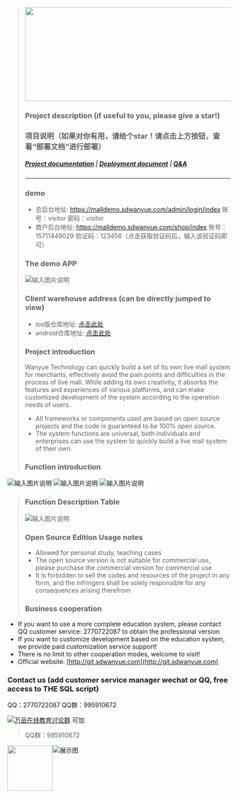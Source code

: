 

> <div align=center><img src="https://images.gitee.com/uploads/images/2021/1018/173731_d689ecb0_8162876.png" width="590" height="212"/></div>
> 
> 
> ### Project description (if useful to you, please give a star!)
> ### 项目说明（如果对你有用，请给个star！请点击上方按钮，查看“部署文档”进行部署）
> ##### <a target="_blank" href="https://www.kancloud.cn/wanyuekaiyuan11/wanyue_zhibo_ios/2789011">Project documentation</a> |  <a target="_blank" href="https://www.kancloud.cn/wanyuekaiyuan11/wanyue_zhibo_ios/2789011">Deployment document</a>  |  <a target="_blank" href="https://www.kancloud.cn/wanyuekaiyuan11/wanyue_zhibo_ios/2789011">Q&A</a> 
> ---
> 
> ### demo
> - 总后台地址: <a target="_blank" href="https://malldemo.sdwanyue.com/admin/login/index">https://malldemo.sdwanyue.com/admin/login/index</a> 账号：visitor     密码：visitor
> - 商户后台地址: <a target="_blank" href="https://malldemo.sdwanyue.com/shop/index">https://malldemo.sdwanyue.com/shop/index</a> 账号：15711449029 验证码：123456（点击获取验证码后，输入该验证码即可）
> 
> ### The demo APP
> ![输入图片说明](https://gitee.com/WanYueKeJi/wanyue_zhibo_ios/raw/master/zhibo_demo20230317.png "www.sdwanyue.com")
> 
> ### Client warehouse address (can be directly jumped to view)
>  - ios版仓库地址: <a target="_blank" href="https://gitee.com/WanYueKeJi/wanyue_zhibo_ios">点击此处</a>
>  - android仓库地址: <a target="_blank" href="https://gitee.com/WanYueKeJi/wanyue_zhibo_android">点击此处</a>
> 
>    
> ### Project introduction
> Wanyue Technology can quickly build a set of its own live mall system for merchants, effectively avoid the pain points and difficulties in the process of live mall. While adding its own creativity, it absorbs the features and experiences of various platforms, and can make customized development of the system according to the operation needs of users.
> * All frameworks or components used are based on open source projects and the code is guaranteed to be 100% open source.
> * The system functions are universal, both individuals and enterprises can use the system to quickly build a live mall system of their own.
> 
> 
> ### Function introduction
![输入图片说明](https://images.gitee.com/uploads/images/2021/1101/173044_ae046c7e_8162876.png "直播电商开源版1.png")
![输入图片说明](https://images.gitee.com/uploads/images/2021/1101/173055_84f488a5_8162876.png "直播电商开源版2.png")
![输入图片说明](https://images.gitee.com/uploads/images/2021/1101/173103_5095e764_8162876.png "直播电商开源版3.png")
>  ### Function Description Table
> ![输入图片说明](https://images.gitee.com/uploads/images/2021/0929/210122_47ed5487_8162876.png "未标题-1.png")
>  ### Open Source Edition Usage notes
>     
>    - Allowed for personal study, teaching cases
>    - The open source version is not suitable for commercial use, please purchase the commercial version for commercial use
>    - It is forbidden to sell the codes and resources of the project in any form, and the infringers shall be solely responsible for any consequences arising therefrom
> 
>  ### Business cooperation
  * If you want to use a more complete education system, please contact QQ customer service: 2770722087 to obtain the professional version
  * If you want to customize development based on the education system, we provide paid customization service support!
  * There is no limit to other cooperation modes, welcome to visit!
  * Official website: [http://git.sdwanyue.com](http://git.sdwanyue.com)
                
  
  ### Contact us (add customer service manager wechat or QQ, free access to THE SQL script)
   
   QQ：2770722087
   QQ群：995910672

<a target="_blank" href="https://qm.qq.com/cgi-bin/qm/qr?k=JShAyXeoKqg2lWFEUSElxELImhjeMG4y&jump_from=webapi"><img border="0" src="https://images.gitee.com/uploads/images/2021/0317/100424_072ee536_8543696.png" alt="万岳在线教育讨论群" title="万岳在线教育讨论群"></a> 可加

> QQ群：995910672
 <img class="kefu_weixin" style="float:left;" src="https://images.gitee.com/uploads/images/2021/0524/181101_c6bda503_2242923.jpeg" width="102" height="102"/>


![展示图](https://images.gitee.com/uploads/images/2021/0317/100511_29ed24e9_8543696.png "公众号.png")
